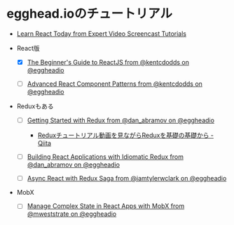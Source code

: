 egghead.ioのチュートリアル
=========

- [Learn React Today from Expert Video Screencast Tutorials](https://egghead.io/browse/frameworks/react)

- React版
  - [x] [The Beginner's Guide to ReactJS from @kentcdodds on @eggheadio](https://egghead.io/courses/the-beginner-s-guide-to-reactjs)
  - [ ] [Advanced React Component Patterns from @kentcdodds on @eggheadio](https://egghead.io/courses/advanced-react-component-patterns)


- Reduxもある
  - [ ] [Getting Started with Redux from @dan_abramov on @eggheadio](https://egghead.io/courses/getting-started-with-redux)
    - [Reduxチュートリアル動画を見ながらReduxを基礎の基礎から - Qiita](https://qiita.com/insight3110/items/4d212ecef6992e8eaee5)
  - [ ] [Building React Applications with Idiomatic Redux from @dan_abramov on @eggheadio](https://egghead.io/courses/building-react-applications-with-idiomatic-redux)
  - [ ] [Async React with Redux Saga from @iamtylerwclark on @eggheadio](https://egghead.io/courses/async-react-with-redux-saga)


- MobX
  - [ ] [Manage Complex State in React Apps with MobX from @mweststrate on @eggheadio](https://egghead.io/courses/manage-complex-state-in-react-apps-with-mobx)

